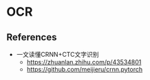 # OCR

## References
- 一文读懂CRNN+CTC文字识别
  - https://zhuanlan.zhihu.com/p/43534801
  - https://github.com/meijieru/crnn.pytorch 